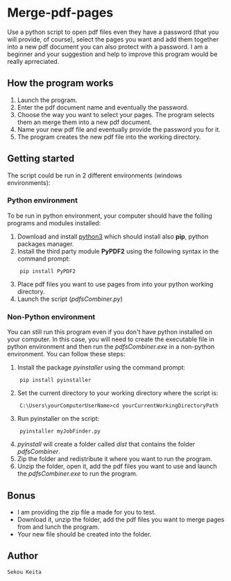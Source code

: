 # Merge-pdf-pages
Use a python script to open pdf files even they have a password (that you will provide, of course), select the pages you want and add them together into a new pdf document you can also protect with a password.
I am a beginner and your suggestion and help to improve this program would be really aprreciated.

## How the program works
1. Launch the program. 
2. Enter the pdf document name and eventually the password.
3. Choose the way you want to select your pages. The program selects them an merge them into a new pdf document.
5. Name your new pdf file and eventually provide the password you for it.
6. The program creates the new pdf file into the working directory.

## Getting started
The script could be run in 2 different environments (windows environments):

### Python environment
To be run in python environment, your computer should have the folling programs and modules installed:
1. Download and install [python3](https://www.python.org/downloads/) which should install also **pip**, python packages manager.
2. Install the third party module **PyPDF2** using the following syntax in the command prompt:
```
    pip install PyPDF2
````
3. Place pdf files you want to use pages from into your python working directory.
4. Launch the script (*pdfsCombiner.py*)

### Non-Python environment
You can still run this program even if you don't have python installed on your computer. In this case, you will need to create the executable file in python environment and  then run the *pdfsCombiner.exe* in a non-python environment. You can follow these steps:
1. Install the package *pyinstaller* using the command prompt:
```
    pip install pyinstaller
```
2. Set the current directory to your working directory where the script is:
```
    C:\Users\yourComputerUserName>cd yourCurrentWorkingDirectoryPath
```
3. Run pyinstaller on the script:
```
    pyinstaller myJobFinder.py
```
4. *pyinstall* will create a folder called *dist* that contains the folder *pdfsCombiner*.
5. Zip the folder and redistribute it where you want to run the program.
6. Unzip the folder, open it,  add the pdf files you want to use and launch the *pdfsCombiner.exe* to run the program.

## Bonus
* I am providing the zip file a made for you to test.
* Download it, unzip the folder, add the pdf files you want to merge pages from and lunch the program.
* Your new file should be created into the folder.


## Author
    Sekou Keita
